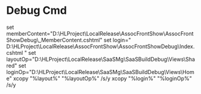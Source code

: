# Debug Cmd

set  memberContent="D:\HLProject\LocalRelease\AssocFrontShow\AssocFrontShowDebug\\_MemberContent.cshtml"
set login=" D:\HLProject\LocalRelease\AssocFrontShow\AssocFrontShowDebug\Index.cshtml "
set layoutOp="D:\HLProject\LocalRelease\SaaSMg\SaaSBuildDebug\Views\Shared\"
set loginOp="D:\HLProject\LocalRelease\SaaSMg\SaaSBuildDebug\Views\Home\"
xcopy "%layout%" "%layoutOp%" \/s\/y
xcopy "%login%" "%loginOp%" \/s\/y

